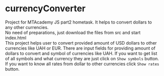 # currencyConverter
Project for MTAcademy JS part2 hometask. It helps to convert dollars to any other currencies.<br/>
No need of preparations, just download the files from src and start index.html<br/>
This project helps user to convert provided amount of USD dollars to other currencies like UAH or EUR. There are input fields for providing amount of 
dollars to convert and symbol of currencies like UAH. If you want to get list of all symbols and what currency they are just click on `Show symbols` button.
If you want to know all rates from dollar to other currencies click `Show rates` button. 
